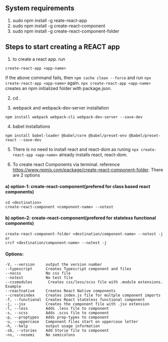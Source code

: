 ## System requirements

1. sudo npm install -g reate-react-app
2. sudo npm install -g create-react-component
3. sudo npm install -g create-react-component-folder



## Steps to start creating a REACT app

1. to create a react app. run
```
create-react-app <app-name>
```
if the above command fails, then ```npm cache clean --force``` and run ```npx create-react-app <app-name>``` again.
```npx create-react-app <app-name>``` creates an npm initialized folder with package.json.


2. cd <app-name>.

3. webpack and webpack-dev-server installation
```
npm install webpack webpack-cli webpack-dev-server --save-dev
```

4. babel installations
```
npm install babel-loader @babel/core @babel/preset-env @babel/preset-react --save-dev
```

5. There is no need to install react and react-dom as runing ```npx create-react-app <app-name>``` already installs react, react-dom.

6. To create react Components via terminal. reference https://www.npmjs.com/package/create-react-component-folder. There are 2 options
#### a) option-1: create-react-component(prefered for class based react components)
```
cd <destination>
create-react-component <component-name> --notest
```

#### b) option-2: create-react-component(prefered for stateless functional components)
```
create-react-component-folder <destination/component-name> --notest -j
or 
crcf <destination/component-name> --notest -j
```
#### Options:
    -V, --version     output the version number
    --typescript      Creates Typescript component and files
    --nocss           No css file
    --notest          No test file
    --cssmodules       Creates css/less/scss file with .module extensions. Example 
    --reactnative     Creates React Native components
    --createindex     Creates index.js file for multple component imports
    -f, --functional  Creates React stateless functional component
    -j, --jsx         Creates the component file with .jsx extension
    -l, --less        Adds .less file to component
    -s, --scss        Adds .scss file to component
    -p, --proptypes   Adds prop-types to component
    -u, --uppercase   Component files start on uppercase letter
    -h, --help        output usage information
    -sb, --stories    Add Storie file to component
    -ns, --nosemi     No semicolons
